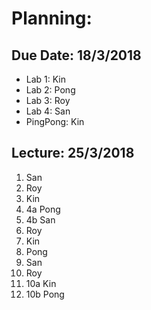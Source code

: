 # Planning:

## Due Date: 18/3/2018
- Lab 1: Kin
- Lab 2: Pong 
- Lab 3: Roy
- Lab 4: San
- PingPong: Kin

## Lecture: 25/3/2018
1. San
2. Roy
3. Kin
4. 4a Pong
4. 4b San
5. Roy
6. Kin
7. Pong
8. San
9. Roy
10. 10a Kin
10. 10b Pong

